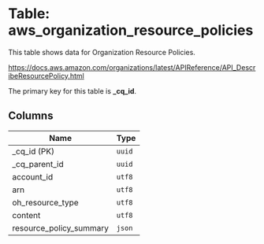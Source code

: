 # Table: aws_organization_resource_policies

This table shows data for Organization Resource Policies.

https://docs.aws.amazon.com/organizations/latest/APIReference/API_DescribeResourcePolicy.html

The primary key for this table is **_cq_id**.

## Columns

| Name          | Type          |
| ------------- | ------------- |
|_cq_id (PK)|`uuid`|
|_cq_parent_id|`uuid`|
|account_id|`utf8`|
|arn|`utf8`|
|oh_resource_type|`utf8`|
|content|`utf8`|
|resource_policy_summary|`json`|